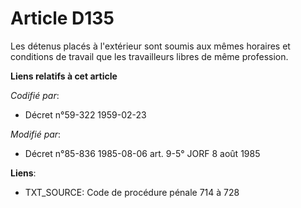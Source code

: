 # Article D135

Les détenus placés à l'extérieur sont soumis aux mêmes horaires et conditions de travail que les travailleurs libres de même
profession.

**Liens relatifs à cet article**

_Codifié par_:

  - Décret n°59-322 1959-02-23

_Modifié par_:

  - Décret n°85-836 1985-08-06 art. 9-5° JORF 8 août 1985

**Liens**:

  - TXT_SOURCE: Code de procédure pénale 714 à 728
